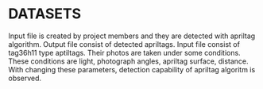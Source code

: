 # DATASETS

Input file is created by project members and they are detected with apriltag algorithm. Output file consist of detected apriltags. Input file consist of tag36h11 type aptiltags. Their photos are taken under some conditions. These conditions are light, photograph angles, apriltag surface, distance. With changing these parameters, detection capability of apriltag algoritm is observed.
